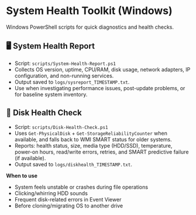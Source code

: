 # System Health Toolkit (Windows)

Windows PowerShell scripts for quick diagnostics and health checks.

## 🖥️ System Health Report
- Script: `scripts/System-Health-Report.ps1`
- Collects OS version, uptime, CPU/RAM, disk usage, network adapters, IP configuration, and non-running services.
- Output saved to `logs/sysreport_TIMESTAMP.txt`.
- Use when investigating performance issues, post-update problems, or for baseline system inventory.

## 💾 Disk Health Check
- Script: `scripts/Disk-Health-Check.ps1`
- Uses `Get-PhysicalDisk` + `Get-StorageReliabilityCounter` when available, and falls back to WMI SMART status for older systems.
- Reports: health status, size, media type (HDD/SSD), temperature, power-on hours, read/write errors, retries, and SMART predictive failure (if available).
- Output saved to `logs/diskhealth_TIMESTAMP.txt`.

**When to use**
- System feels unstable or crashes during file operations
- Clicking/whirring HDD sounds
- Frequent disk-related errors in Event Viewer
- Before cloning/migrating OS to another drive
